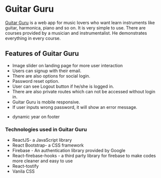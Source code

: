 # Guitar Guru

[Guitar Guru](https://guitar-guru-cht.web.app/) is a web app for music lovers who want learn instruments like guitar, harmonica, piano and so on.
It is very simple to use. There are courses provided by a musician and instrumentalist. He demonstrates everything in every course.

## Features of Guitar Guru

- Image slider on landing page for more user interaction
- Users can signup with their email.
- There are also options for social login.
- Password reset option.
- User can see Logout button if he/she is logged in.
- There are also private routes which can not be accessed without login in.
- Guitar Guru is mobile responsive.
- If user inputs wrong password, it will show an error message.

* dynamic year on footer

### Technologies used in Guitar Guru

- ReactJS- a JavaScript library
- React Bootstrap- a CSS framework
- Firebase - An authentication library provided by Google
- React-firebase-hooks - a third party library for firebase to make codes more cleaner and easy to use
- React-tostify
- Vanila CSS
